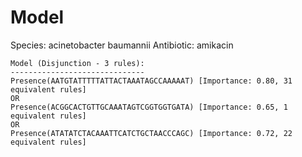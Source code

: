 
# Model

Species: acinetobacter baumannii
Antibiotic: amikacin

```
Model (Disjunction - 3 rules):
------------------------------
Presence(AATGTATTTTTATTACTAAATAGCCAAAAAT) [Importance: 0.80, 31 equivalent rules]
OR
Presence(ACGGCACTGTTGCAAATAGTCGGTGGTGATA) [Importance: 0.65, 1 equivalent rules]
OR
Presence(ATATATCTACAAATTCATCTGCTAACCCAGC) [Importance: 0.72, 22 equivalent rules]

```

